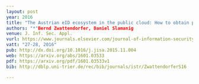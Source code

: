 ```yaml
---
layout: post
year: 2016
title: "The Austrian eID ecosystem in the public cloud: How to obtain privacy while preserving practicality"
authors: "*"Bernd Zwattendorfer, Daniel Slamanig
venue: J. Inf. Sec. Appl.
vurl: https://www.journals.elsevier.com/journal-of-information-security-and-applications
vatt: "27-28, 2016"
pub: http://dx.doi.org/10.1016/j.jisa.2015.11.004
web: https://arxiv.org/abs/1601.03533
pdf: https://arxiv.org/pdf/1601.03533v1
bib: http://dblp.uni-trier.de/rec/bib/journals/istr/ZwattendorferS16

---
```

